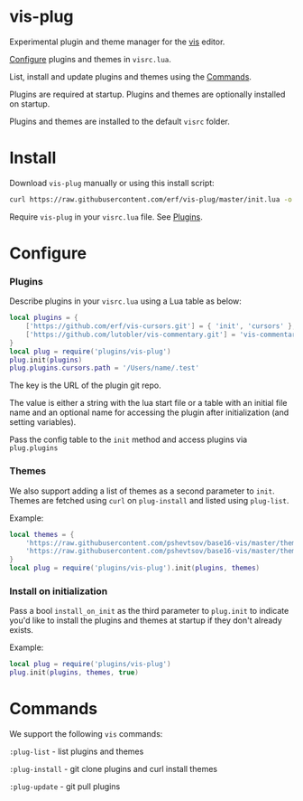 # vis-plug

Experimental plugin and theme manager for the [vis](https://github.com/martanne/vis) editor.

[Configure](#configure) plugins and themes in `visrc.lua`.

List, install and update plugins and themes using the [Commands](#commands). 

Plugins are required at startup. Plugins and themes are optionally 
installed on startup.

Plugins and themes are installed to the default `visrc` folder.

# Install

Download `vis-plug` manually or using this install script:

```bash
curl https://raw.githubusercontent.com/erf/vis-plug/master/init.lua -o $HOME/.config/vis/plugins/vis-plug/init.lua --create-dirs
```

Require `vis-plug` in your `visrc.lua` file. See [Plugins](https://github.com/martanne/vis/wiki/Plugins).

# Configure

### Plugins

Describe plugins in your `visrc.lua` using a Lua table as below:

```lua
local plugins = {
	['https://github.com/erf/vis-cursors.git'] = { 'init', 'cursors' },
	['https://github.com/lutobler/vis-commentary.git'] = 'vis-commentary',
}
local plug = require('plugins/vis-plug')
plug.init(plugins)
plug.plugins.cursors.path = '/Users/name/.test'
```

The key is the URL of the plugin git repo. 

The value is either a string with the lua start file or a table with an initial file name and an optional name for accessing the plugin after initialization (and setting variables).

Pass the config table to the `init` method and access plugins via `plug.plugins`

### Themes

We also support adding a list of themes as a second parameter to `init`. Themes are fetched using `curl` on `plug-install` and listed using `plug-list`.

Example:

```lua
local themes = {
	'https://raw.githubusercontent.com/pshevtsov/base16-vis/master/themes/base16-summerfruit-light.lua',
	'https://raw.githubusercontent.com/pshevtsov/base16-vis/master/themes/base16-unikitty-light.lua',
}
local plug = require('plugins/vis-plug').init(plugins, themes)
```


### Install on initialization

Pass a bool `install_on_init` as the third parameter to `plug.init` to indicate 
you'd like to install the plugins and themes at startup if they don't already 
exists.

Example:

```lua
local plug = require('plugins/vis-plug')
plug.init(plugins, themes, true)
```

# Commands

We support the following `vis` commands:

`:plug-list` - list plugins and themes

`:plug-install` - git clone plugins and curl install themes

`:plug-update` - git pull plugins


